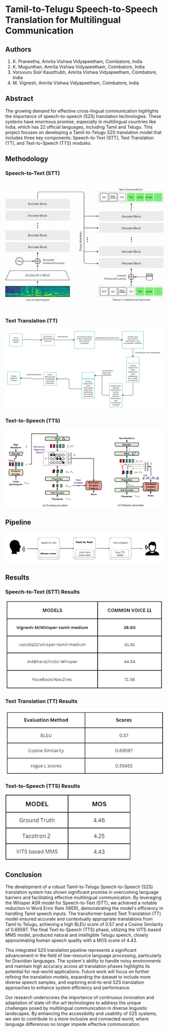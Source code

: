 # Tamil-to-Telugu Speech-to-Speech Translation for Multilingual Communication

## Authors
1. K. Praneetha, Amrita Vishwa Vidyapeetham, Coimbatore, India
2. K. Mugunthan, Amrita Vishwa Vidyapeetham, Coimbatore, India
3. Voruvuru Sisir Kausthubh, Amrita Vishwa Vidyapeetham, Coimbatore, India
4. M. Vignesh, Amrita Vishwa Vidyapeetham, Coimbatore, India

## Abstract
The growing demand for effective cross-lingual communication highlights the importance of speech-to-speech (S2S) translation technologies. These systems have enormous promise, especially in multilingual countries like India, which has 22 official languages, including Tamil and Telugu. This project focuses on developing a Tamil-to-Telugu S2S translation model that includes three key components: Speech-to-Text (STT), Text Translation (TT), and Text-to-Speech (TTS) modules.

## Methodology
### Speech-to-Text (STT)
![STT Architecture](images/STT.jpeg)

### Text Translation (TT)
![TT Architecture](images/T2T_arch.png)

### Text-to-Speech (TTS)
![TTS Architecture](images/TTS.jpeg)

## Pipeline
![Pipeline](images/Pipeline.jpeg)

## Results
### Speech-to-Text (STT) Results
![STT Results](images/Result%20of%20STT.jpg)

### Text Translation (TT) Results
![TT Results](images/Results%20of%20TTT.jpg)

### Text-to-Speech (TTS) Results
![TTS Results](images/Results%20of%20TTS.jpg)


## Conclusion
The development of a robust Tamil-to-Telugu Speech-to-Speech (S2S) translation system has shown significant promise in overcoming language barriers and facilitating effective multilingual communication. By leveraging the Whisper ASR model for Speech-to-Text (STT), we achieved a notable reduction in Word Error Rate (WER), demonstrating the model's efficiency in handling Tamil speech inputs. The transformer-based Text Translation (TT) model ensured accurate and contextually appropriate translations from Tamil to Telugu, achieving a high BLEU score of 0.57 and a Cosine Similarity of 0.69597. The final Text-to-Speech (TTS) phase, utilizing the VITS-based MMS model, produced natural and intelligible Telugu speech, closely approximating human speech quality with a MOS score of 4.43.

This integrated S2S translation pipeline represents a significant advancement in the field of low-resource language processing, particularly for Dravidian languages. The system's ability to handle noisy environments and maintain high accuracy across all translation phases highlights its potential for real-world applications. Future work will focus on further refining the translation models, expanding the dataset to include more diverse speech samples, and exploring end-to-end S2S translation approaches to enhance system efficiency and performance.

Our research underscores the importance of continuous innovation and adaptation of state-of-the-art technologies to address the unique challenges posed by multilingual communication in diverse linguistic landscapes. By enhancing the accessibility and usability of S2S systems, we aim to contribute to a more inclusive and connected world, where language differences no longer impede effective communication.
